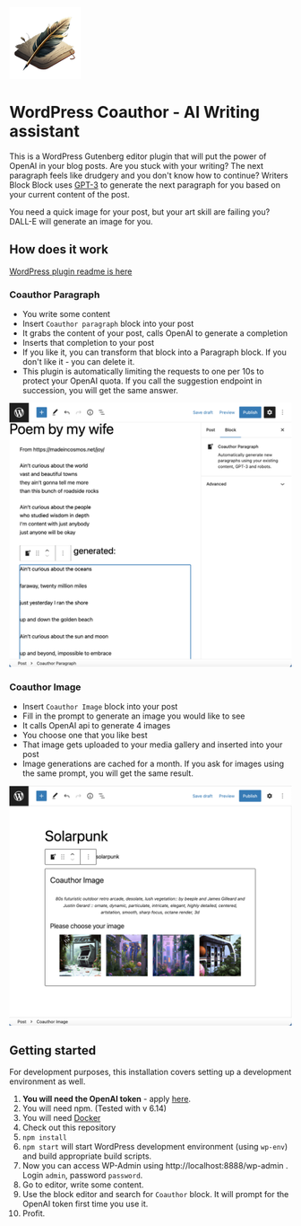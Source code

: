 ![](./.wordpress-org/icon-128x128.png)

#  WordPress Coauthor - AI Writing assistant

This is a WordPress Gutenberg editor plugin that will put the power of OpenAI in your blog posts.
Are you stuck with your writing? The next paragraph feels like drudgery and you don't know how to continue?
Writers Block Block uses [GPT-3](https://deliber.at/2020/gpt-3/) to generate the next paragraph for you based on your current content of the post.

You need a quick image for your post, but your art skill are failing you? DALL-E will generate an image for you.

## How does it work

[WordPress plugin readme is here](./readme.txt)

### Coauthor Paragraph

- You write some content
- Insert `Coauthor paragraph` block into your post
- It grabs the content of your post, calls OpenAI to generate a completion
- Inserts that completion to your post
- If you like it, you can transform that block into a Paragraph block. If you don't like it - you can delete it.
- This plugin is automatically limiting the requests to one per 10s to protect your OpenAI quota. If you call the suggestion endpoint in succession, you will get the same answer.

![Generated poetry](./.wordpress-org/screenshot-1.png)

### Coauthor Image

* Insert `Coauthor Image` block into your post
* Fill in the prompt to generate an image you would like to see
* It calls OpenAI api to generate 4 images
* You choose one that you like best
* That image gets uploaded to your media gallery and inserted into your post
* Image generations are cached for a month. If you ask for images using the same prompt, you will get the same result.

![Generated image](./.wordpress-org/screenshot-2.png)


## Getting started

For development purposes, this installation covers setting up a development environment as well. 

1. **You will need the OpenAI token** - apply [here](https://beta.openai.com/).
2. You will need npm. (Tested with v 6.14)
3. You will need [Docker](https://www.docker.com/products/docker-desktop)
4. Check out this repository
5. `npm install`
6. `npm start` will start WordPress development environment (using `wp-env`) and build appropriate build scripts.
7. Now you can access WP-Admin using http://localhost:8888/wp-admin . Login `admin`, password `password`.
8. Go to editor, write some content.
9.  Use the block editor and search for `Coauthor` block. It will prompt for the OpenAI token first time you use it.
10. Profit.

